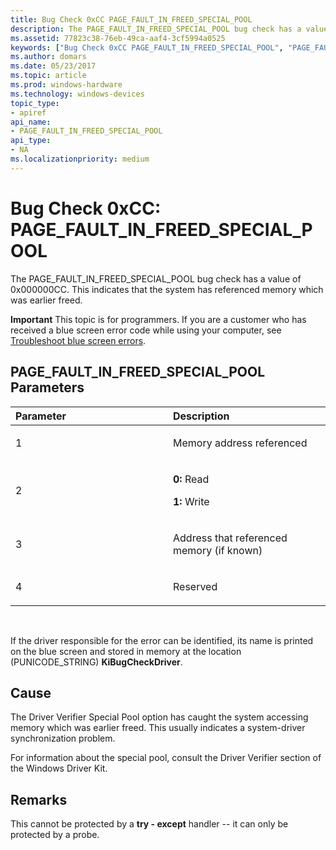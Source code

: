```yaml
---
title: Bug Check 0xCC PAGE_FAULT_IN_FREED_SPECIAL_POOL
description: The PAGE_FAULT_IN_FREED_SPECIAL_POOL bug check has a value of 0x000000CC. This indicates that the system has referenced memory which was earlier freed.
ms.assetid: 77823c38-76eb-49ca-aaf4-3cf5994a0525
keywords: ["Bug Check 0xCC PAGE_FAULT_IN_FREED_SPECIAL_POOL", "PAGE_FAULT_IN_FREED_SPECIAL_POOL"]
ms.author: domars
ms.date: 05/23/2017
ms.topic: article
ms.prod: windows-hardware
ms.technology: windows-devices
topic_type:
- apiref
api_name:
- PAGE_FAULT_IN_FREED_SPECIAL_POOL
api_type:
- NA
ms.localizationpriority: medium
---
```


# Bug Check 0xCC: PAGE\_FAULT\_IN\_FREED\_SPECIAL\_POOL


The PAGE\_FAULT\_IN\_FREED\_SPECIAL\_POOL bug check has a value of 0x000000CC. This indicates that the system has referenced memory which was earlier freed.

**Important** This topic is for programmers. If you are a customer who has received a blue screen error code while using your computer, see [Troubleshoot blue screen errors](http://windows.microsoft.com/windows-10/troubleshoot-blue-screen-errors).

## PAGE\_FAULT\_IN\_FREED\_SPECIAL\_POOL Parameters


<table>
<colgroup>
<col width="50%" />
<col width="50%" />
</colgroup>
<thead>
<tr class="header">
<th align="left">Parameter</th>
<th align="left">Description</th>
</tr>
</thead>
<tbody>
<tr class="odd">
<td align="left"><p>1</p></td>
<td align="left"><p>Memory address referenced</p></td>
</tr>
<tr class="even">
<td align="left"><p>2</p></td>
<td align="left"><p><strong>0:</strong> Read</p>
<p><strong>1:</strong> Write</p></td>
</tr>
<tr class="odd">
<td align="left"><p>3</p></td>
<td align="left"><p>Address that referenced memory (if known)</p></td>
</tr>
<tr class="even">
<td align="left"><p>4</p></td>
<td align="left"><p>Reserved</p></td>
</tr>
</tbody>
</table>

 

If the driver responsible for the error can be identified, its name is printed on the blue screen and stored in memory at the location (PUNICODE\_STRING) **KiBugCheckDriver**.

Cause
-----

The Driver Verifier Special Pool option has caught the system accessing memory which was earlier freed. This usually indicates a system-driver synchronization problem.

For information about the special pool, consult the Driver Verifier section of the Windows Driver Kit.

Remarks
-------

This cannot be protected by a **try - except** handler -- it can only be protected by a probe.

 

 




